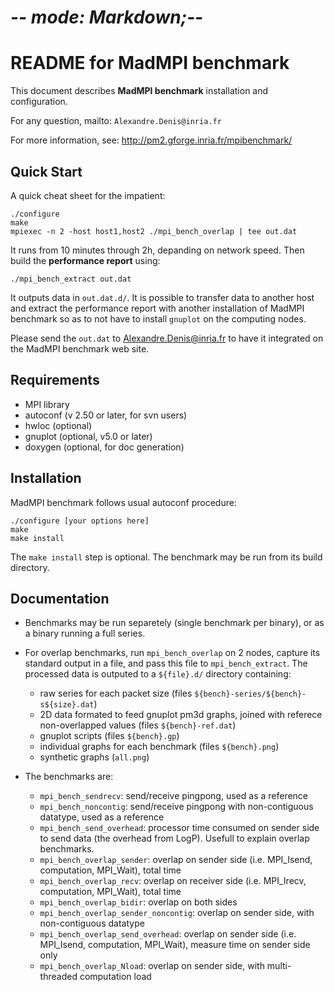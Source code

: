 # -*- mode: Markdown;-*-
README for MadMPI benchmark
===========================

This document describes **MadMPI benchmark** installation and configuration.

For any question, mailto: `Alexandre.Denis@inria.fr`

For more information, see: http://pm2.gforge.inria.fr/mpibenchmark/


Quick Start
-----------

A quick cheat sheet for the impatient:

    ./configure
    make
    mpiexec -n 2 -host host1,host2 ./mpi_bench_overlap | tee out.dat

It runs from 10 minutes through 2h, depanding on network speed. Then build the
**performance report** using:

    ./mpi_bench_extract out.dat

It outputs data in `out.dat.d/`. It is possible to transfer data to another host
and extract the performance report with another installation of MadMPI benchmark
so as to not have to install `gnuplot` on the computing nodes.

Please send the `out.dat` to <Alexandre.Denis@inria.fr> to have it integrated on
the MadMPI benchmark web site.


Requirements
------------
  - MPI library
  - autoconf (v 2.50 or later, for svn users)
  - hwloc (optional)
  - gnuplot (optional, v5.0 or later)
  - doxygen (optional, for doc generation)
  

Installation
------------

MadMPI benchmark follows usual autoconf procedure:

    ./configure [your options here]
    make
    make install

The `make install` step is optional. The benchmark may be run from its
build directory.


Documentation
-------------

- Benchmarks may be run separetely (single benchmark per binary), or as
  a binary running a full series.

- For overlap benchmarks, run `mpi_bench_overlap` on 2 nodes, capture its
  standard output in a file, and pass this file to `mpi_bench_extract`.
  The processed data is outputed to a `${file}.d/` directory containing:

    + raw series for each packet size (files `${bench}-series/${bench}-s${size}.dat`)
    + 2D data formated to feed gnuplot pm3d graphs, joined with referece non-overlapped values
	  (files `${bench}-ref.dat`)
    + gnuplot scripts (files `${bench}.gp`)
    + individual graphs for each benchmark (files `${bench}.png`)
    + synthetic graphs (`all.png`)
    
- The benchmarks are:

    + `mpi_bench_sendrecv`: send/receive pingpong, used as a reference
    + `mpi_bench_noncontig`: send/receive pingpong with non-contiguous datatype, used as a reference
    + `mpi_bench_send_overhead`: processor time consumed on sender side to send data
      (the overhead from LogP). Usefull to explain overlap benchmarks.
    + `mpi_bench_overlap_sender`: overlap on sender side
      (i.e. MPI_Isend, computation, MPI_Wait), total time
    + `mpi_bench_overlap_recv`: overlap on receiver side
      (i.e. MPI_Irecv, computation, MPI_Wait), total time
    + `mpi_bench_overlap_bidir`: overlap on both sides
    + `mpi_bench_overlap_sender_noncontig`: overlap on sender side, with non-contiguous datatype
    + `mpi_bench_overlap_send_overhead`: overlap on sender side
      (i.e. MPI_Isend, computation, MPI_Wait), measure time on sender side only
    + `mpi_bench_overlap_Nload`: overlap on sender side, with multi-threaded computation load


